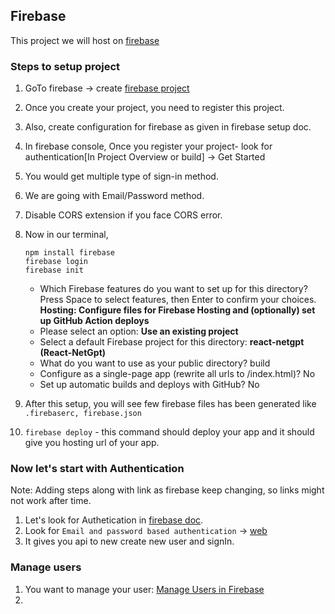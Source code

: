 ## Firebase
This project we will host on [firebase](https://firebase.google.com/)

### Steps to setup project
1. GoTo firebase -> create [firebase project](https://firebase.google.com/docs/web/setup)
2. Once you create your project, you need to register this project.
4. Also, create configuration for firebase as given in firebase setup doc.
5. In firebase console, Once you register your project- look for authentication[In Project Overview or build] -> Get Started
6. You would get multiple type of sign-in method. 
7. We are going with Email/Password method.
8. Disable CORS extension if you face CORS error.

9. Now in our terminal, 
    ```
    npm install firebase
    firebase login
    firebase init
    ```
    - Which Firebase features do you want to set up for this directory? Press Space to select features, then Enter to confirm your choices. **Hosting: Configure files for Firebase Hosting and (optionally) set up GitHub Action deploys**
    - Please select an option: **Use an existing project**
    - Select a default Firebase project for this directory: **react-netgpt (React-NetGpt)**
    - What do you want to use as your public directory? build
    -  Configure as a single-page app (rewrite all urls to /index.html)? No
    - Set up automatic builds and deploys with GitHub? No

10. After this setup, you will see few firebase files has been generated like `.firebaserc, firebase.json`
11. `firebase deploy` - this command should deploy your app and it should give you hosting url of your app. 


### Now let's start with Authentication
Note: Adding steps along with link as firebase keep changing, so links might not work after time.
1. Let's look for Authetication in [firebase doc](https://firebase.google.com/docs/auth?hl=en&authuser=0). 
2. Look for `Email and password based authentication` -> [web](https://firebase.google.com/docs/auth/web/password-auth?authuser=0&hl=en) 
3. It gives you api to new create new user and signIn.


### Manage users
1. You want to manage your user: [Manage Users in Firebase](https://firebase.google.com/docs/auth/web/manage-users?hl=en&authuser=0)
2. 
